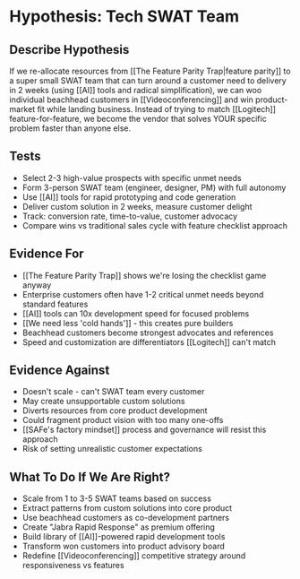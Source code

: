 # Hypothesis: Tech SWAT Team

## Describe Hypothesis
If we re-allocate resources from [[The Feature Parity Trap|feature parity]] to a super small SWAT team that can turn around a customer need to delivery in 2 weeks (using [[AI]] tools and radical simplification), we can woo individual beachhead customers in [[Videoconferencing]] and win product-market fit while landing business. Instead of trying to match [[Logitech]] feature-for-feature, we become the vendor that solves YOUR specific problem faster than anyone else.

## Tests
- Select 2-3 high-value prospects with specific unmet needs
- Form 3-person SWAT team (engineer, designer, PM) with full autonomy
- Use [[AI]] tools for rapid prototyping and code generation
- Deliver custom solution in 2 weeks, measure customer delight
- Track: conversion rate, time-to-value, customer advocacy
- Compare wins vs traditional sales cycle with feature checklist approach

## Evidence For
- [[The Feature Parity Trap]] shows we're losing the checklist game anyway
- Enterprise customers often have 1-2 critical unmet needs beyond standard features
- [[AI]] tools can 10x development speed for focused problems
- [[We need less 'cold hands']] - this creates pure builders
- Beachhead customers become strongest advocates and references
- Speed and customization are differentiators [[Logitech]] can't match

## Evidence Against
- Doesn't scale - can't SWAT team every customer
- May create unsupportable custom solutions
- Diverts resources from core product development
- Could fragment product vision with too many one-offs
- [[SAFe's factory mindset]] process and governance will resist this approach
- Risk of setting unrealistic customer expectations

## What To Do If We Are Right?
- Scale from 1 to 3-5 SWAT teams based on success
- Extract patterns from custom solutions into core product
- Use beachhead customers as co-development partners
- Create "Jabra Rapid Response" as premium offering
- Build library of [[AI]]-powered rapid development tools
- Transform won customers into product advisory board
- Redefine [[Videoconferencing]] competitive strategy around responsiveness vs features